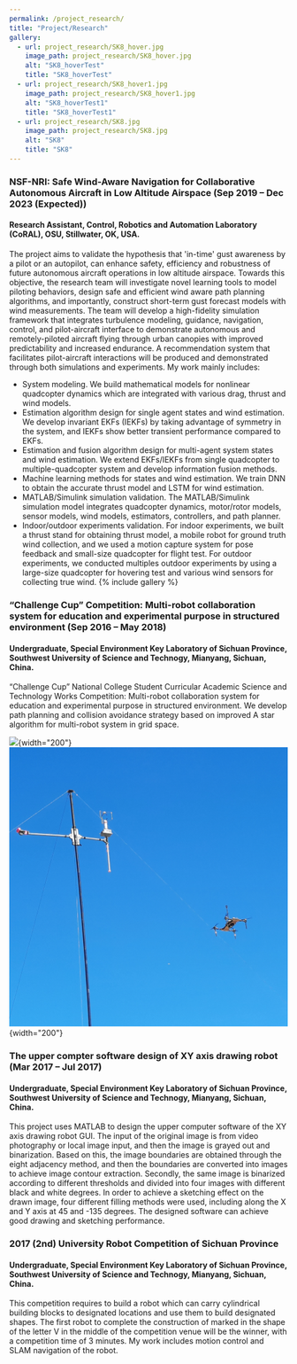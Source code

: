 ```yaml
---
permalink: /project_research/
title: "Project/Research"
gallery:
  - url: project_research/SK8_hover.jpg
    image_path: project_research/SK8_hover.jpg
    alt: "SK8_hoverTest"
    title: "SK8_hoverTest"
  - url: project_research/SK8_hover1.jpg
    image_path: project_research/SK8_hover1.jpg
    alt: "SK8_hoverTest1"
    title: "SK8_hoverTest1"
  - url: project_research/SK8.jpg
    image_path: project_research/SK8.jpg
    alt: "SK8"
    title: "SK8"
---
```

### NSF-NRI: Safe Wind-Aware Navigation for Collaborative Autonomous Aircraft in Low Altitude Airspace (Sep 2019 – Dec 2023 (Expected))
#### Research Assistant, Control, Robotics and Automation Laboratory (CoRAL), OSU, Stillwater, OK, USA. 
The project aims to validate the hypothesis that 'in-time' gust awareness by a pilot or an autopilot, can enhance safety, efficiency and robustness of future autonomous aircraft operations in low altitude airspace. Towards this objective, the research team will investigate novel learning tools to model piloting behaviors, design safe and efficient wind aware path planning algorithms, and importantly, construct short-term gust forecast models with wind measurements. The team will develop a high-fidelity simulation framework that integrates turbulence modeling, guidance, navigation, control, and pilot-aircraft interface to demonstrate autonomous and remotely-piloted aircraft flying through urban canopies with improved predictability and increased endurance. A recommendation system that facilitates pilot-aircraft interactions will be produced and demonstrated through both simulations and experiments. My work mainly includes:
- System modeling. We build mathematical models for nonlinear quadcopter dynamics which are integrated with various drag, thrust and wind models. 
- Estimation algorithm design for single agent states and wind estimation. We develop invariant EKFs (IEKFs) by taking advantage of symmetry in the system, and IEKFs show better transient performance compared to EKFs.
- Estimation and fusion algorithm design for multi-agent system states and wind estimation. We extend EKFs/IEKFs from single quadcopter to multiple-quadcopter system and develop information fusion methods.
- Machine learning methods for states and wind estimation. We train DNN to obtain the accurate thrust model and LSTM for wind estimation.
- MATLAB/Simulink simulation validation. The MATLAB/Simulink simulation model integrates quadcopter dynamics, motor/rotor models, sensor models, wind models, estimators, controllers, and path planner.
- Indoor/outdoor experiments validation. For indoor experiments, we built a thrust stand for obtaining thrust model, a mobile robot for ground truth wind collection, and we used a motion capture system for pose feedback and small-size quadcopter for flight test. For outdoor experiments, we conducted multiples outdoor experiments by using a large-size quadcopter for hovering test and various wind sensors for collecting true wind.
{% include gallery %}
### “Challenge Cup” Competition: Multi-robot collaboration system for education and experimental purpose in structured environment (Sep 2016 – May 2018)
#### Undergraduate, Special Environment Key Laboratory of Sichuan Province, Southwest University of Science and Technogy, Mianyang, Sichuan, China. 
“Challenge Cup” National College Student Curricular Academic Science and Technology Works Competition: Multi-robot collaboration system for education and experimental purpose in structured environment. We develop path planning and collision avoidance strategy based on improved A star algorithm for multi-robot system in grid space.

![](images/project_research/SK8.jpg){width="200"}![](images/project_research/SK8_hover.jpg){width="200"}

### The upper compter software design of XY axis drawing robot (Mar 2017 – Jul 2017)
#### Undergraduate, Special Environment Key Laboratory of Sichuan Province, Southwest University of Science and Technogy, Mianyang, Sichuan, China. 
This project uses MATLAB to design the upper computer software of the XY axis drawing robot GUI. The input of the original image is from video photography or local image input, and then the image is grayed out and binarization. Based on this, the image boundaries are obtained through the eight adjacency method, and then the boundaries are converted into images to achieve image contour extraction. Secondly, the same image is binarized according to different thresholds and divided into four images with different black and white degrees. In order to achieve a sketching effect on the drawn image, four different filling methods were used, including along the X and Y axis at 45 and -135 degrees. The designed software can achieve good drawing and sketching performance.

### 2017 (2nd) University Robot Competition of Sichuan Province
#### Undergraduate, Special Environment Key Laboratory of Sichuan Province, Southwest University of Science and Technogy, Mianyang, Sichuan, China. 
This competition requires to build a robot which can carry cylindrical building blocks to designated locations and use them to build designated shapes. The first robot to complete the construction of marked in the shape of the letter V in the middle of the competition venue will be the winner, with a competition time of 3 minutes. My work includes motion control and SLAM navigation of the robot.
